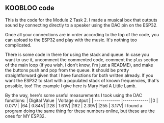 ## KOOBLOO code

This is the code for the Module 2 Task 2. I made a musical box that outputs sound by connecting directly to a speaker using the DAC pin on the ESP32.

Once all your connections are in order according to the top of the code, you can upload to the ESP32 and play with the music. It's nothing too complicated.

There is some code in there for using the stack and queue. In case you want to use it, uncomment the commented code, comment the `plus` section of the main loop (if you wish, i don't know, i'm just a README), and make the buttons push and pop from the queue. It should be pretty straightforward given that I have functions for both written already. If you want the ESP32 to start with a populated stack of known frequencies, that's possible, too! The example I give here is Mary Had A Little Lamb.

By the way, here's some useful measurements I took using the DAC functions:
| Digital Value  | Voltage output |
| ------------- |-------------|
|0 | 0.07V |
|64 | 0.84V|
|128 | 1.61V|
|192 | 2.39V|
|255 | 3.17V|
I found a program doing the same thing for these numbers online, but these are the ones for MY ESP32.
